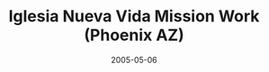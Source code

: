 ---
date: &id001 2005-05-06
end_date: 2013-01-01
location:
  address: null
  city: Phoenix
  state: AZ
minister:
- end: null
  name: Alberto Gomez
  start: 0001-01-01
  type: Organizing Pastor
ministers:
- Alberto Gomez
name: Iglesia Nueva Vida Mission Work
names: null
origination_date: *id001
raw_data: 'AZ

  Phoenix

  Iglesia Nueva Vida Mission Work (May 6, 2005-13)

  (absorbed into Calvin OPC)

  Org. Pastor: Alberto Gomez

  '
received_from: null
states:
- AZ
status:
  active: false
  end_date: null
  reason: absorbed into Calvin OPC
  received_from: null
  withdrawal_to: null
title: Iglesia Nueva Vida Mission Work (Phoenix AZ)
year_established:
- 2005

---